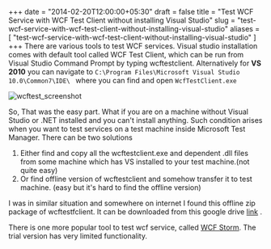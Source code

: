 +++
date = "2014-02-20T12:00:00+05:30"
draft = false
title = "Test WCF Service with WCF Test Client without installing Visual Studio"
slug = "test-wcf-service-with-wcf-test-client-without-installing-visual-studio"
aliases = [
	"test-wcf-service-with-wcf-test-client-without-installing-visual-studio"
]
+++
There are various tools to test WCF services. Visual studio installation comes with default tool called WCF Test Client, which can be run from Visual Studio Command Prompt by typing wcftestclient. 
Alternatively for **VS 2010** you can navigate to `C:\Program Files\Microsoft Visual Studio 10.0\Common7\IDE\ ` where you can find and open `WcfTestClient.exe`

<img src="http://i1370.photobucket.com/albums/ag256/kushdilip/wcftestclient_zps51e80bc6.png" alt="wcftest_screenshot" />

So, That was the easy part. What if you are on a machine without Visual Studio or .NET installed and you can't install anything. Such condition arises when you want to test services on a test machine inside Microsoft Test Manager. 
There can be two solutions 

1. Either find and copy all the wcftestclient.exe and dependent .dll files from some machine which has VS installed to your test machine.(not quite easy)
2. Or find offline version of wcftestclient and somehow transfer it to test machine. (easy but it's hard to find the offline version)

I was in similar situation and somewhere on internet I found this offline zip package of wcftestfclient. It can be downloaded from this google drive [link](https://drive.google.com/file/d/0B9Ls5oqJy_3paGFIZXB2cDRWdFk/edit?usp=sharing) .

There is one more popular tool to test wcf service, called [WCF Storm](http://www.wcfstorm.com/wcf/Default.aspx). The trial version has very limited functionality.